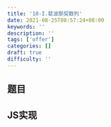 ```yaml
---
title: '10-I.斐波那契数列'
date: 2021-08-25T08:57:24+08:00
keywords: ''
description: ''
tags: ['offer']
categories: []
draft: true
difficulty: ''
---
```


## 题目


## JS实现

```javascript

```
